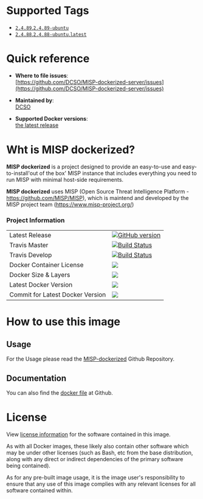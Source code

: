 # Supported Tags

- [`2.4.89`,`2.4.89-ubuntu`](https://github.com/DCSO/MISP-dockerized-server/2.4.88/Dockerfile)
- [`2.4.88`,`2.4.88-ubuntu`,`latest`](https://github.com/DCSO/MISP-dockerized-server/2.4.88/Dockerfile)

# Quick reference

-	**Where to file issues**:  
	[https://github.com/DCSO/MISP-dockerized-server/issues](https://github.com/DCSO/MISP-dockerized-server/issues)

-	**Maintained by**:  
	[DCSO](https://github.com/DCSO/MISP-dockerized-server)

-	**Supported Docker versions**:  
	[the latest release](https://github.com/docker/docker-ce/releases/latest)

# Wht is MISP dockerized?

**MISP dockerized** is a project designed to provide an easy-to-use and easy-to-install'out of the box' MISP instance that includes everything you need to run MISP with minimal host-side requirements. 

**MISP dockerized** uses MISP (Open Source Threat Intelligence Platform - https://github.com/MISP/MISP), which is maintend and developed by the MISP project team (https://www.misp-project.org/)

### Project Information

| | |
|-|-|
| Latest Release | [![GitHub version](https://badge.fury.io/gh/dcso%2FMISP-dockerized-server.svg)](https://badge.fury.io/gh/dcso%2FMISP-dockerized-server) |
| Travis Master | [![Build Status](https://travis-ci.org/DCSO/MISP-dockerized-server.svg?branch=master)](https://travis-ci.org/DCSO/MISP-dockerized-server) |
| Travis Develop | [![Build Status](https://travis-ci.org/DCSO/MISP-dockerized-server.svg?branch=develop)](https://travis-ci.org/DCSO/MISP-dockerized-server) |
| Docker Container License | [![](https://images.microbadger.com/badges/license/dcso/misp-server.svg)](https://microbadger.com/images/dcso/misp-server) |
| Docker Size & Layers | [![](https://images.microbadger.com/badges/image/dcso/misp-server.svg)](https://microbadger.com/images/dcso/misp-server)|
| Latest Docker Version | [![](https://images.microbadger.com/badges/version/dcso/misp-server.svg)](https://microbadger.com/images/dcso/misp-server)|
| Commit for Latest Docker Version | [![](https://images.microbadger.com/badges/commit/dcso/misp-server.svg)](https://microbadger.com/images/dcso/misp-server)|



# How to use this image

## Usage

For the Usage please read the [MISP-dockerized](https://github.com/DCSO/MISP-dockerized) Github Repository.


## Documentation
You can also find the [docker file](https://github.com/DCSO/MISP-dockerized-server/) at Github.

# License

View [license information](https://github.com/DCSO/MISP-dockerized-server/blob/master/LICENSE) for the software contained in this image.

As with all Docker images, these likely also contain other software which may be under other licenses (such as Bash, etc from the base distribution, along with any direct or indirect dependencies of the primary software being contained).

As for any pre-built image usage, it is the image user's responsibility to ensure that any use of this image complies with any relevant licenses for all software contained within.